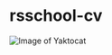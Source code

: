 # rsschool-cv
![Image of Yaktocat](https://yandex.ru/images/search?pos=0&img_url=https%3A%2F%2Fstatic4.depositphotos.com%2F1009841%2F285%2Fi%2F950%2Fdepositphotos_2857822-stock-photo-flag-of-russia.jpg&text=%D1%84%D0%BB%D0%B0%D0%B3%20%D1%80%D0%BE%D1%81%D1%81%D0%B8%D0%B8&lr=51&rpt=simage&source=wiz)
